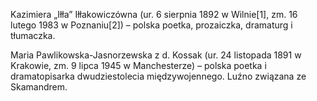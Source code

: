 Kazimiera „Iłła” Iłłakowiczówna (ur. 6 sierpnia 1892 w Wilnie[1], zm. 16 lutego 1983 w Poznaniu[2]) – polska poetka, prozaiczka, dramaturg i tłumaczka.

Maria Pawlikowska-Jasnorzewska z d. Kossak (ur. 24 listopada 1891 w Krakowie, zm. 9 lipca 1945 w Manchesterze) – polska poetka i dramatopisarka dwudziestolecia międzywojennego. Luźno związana ze Skamandrem. 
